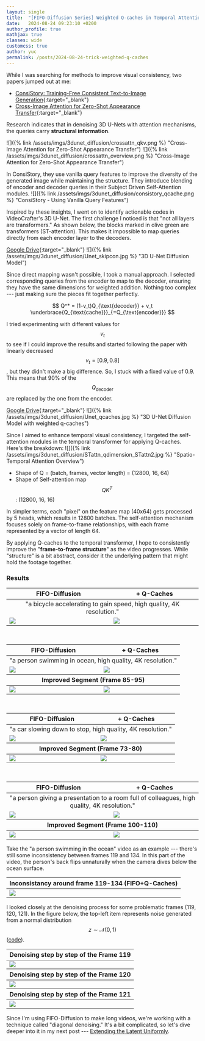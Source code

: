 ```yaml
---
layout: single
title:  "[FIFO-Diffusion Series] Weighted Q-caches in Temporal Attention"
date:   2024-08-24 09:23:10 +0200
author_profile: true
mathjax: true
classes: wide
customcss: true
author: yuc
permalink: /posts/2024-08-24-trick-weighted-q-caches
---
```



While I was searching for methods to improve visual consistency, two papers jumped out at me:

- [ConsiStory: Training-Free Consistent Text-to-Image Generation](https://arxiv.org/abs/2402.03286){:target="_blank"}
- [Cross-Image Attention for Zero-Shot Appearance Transfer](https://arxiv.org/abs/2311.03335){:target="_blank"}

Research indicates that in denoising 3D U-Nets with attention mechanisms, the queries carry **structural information**.

![]({% link /assets/imgs/3dunet_diffusion/crossattn_qkv.png %} "Cross-Image Attention for Zero-Shot Appearance Transfer")
![]({% link /assets/imgs/3dunet_diffusion/crossattn_overview.png %} "Cross-Image Attention for Zero-Shot Appearance Transfer")

In ConsiStory, they use vanilla query features to improve the diversity of the generated image while maintaining the structure. They introduce blending of encoder and decoder queries in their Subject Driven Self-Attention modules.
![]({% link /assets/imgs/3dunet_diffusion/consistory_qcache.png %} "ConsiStory - Using Vanilla Query Features")

Inspired by these insights, I went on to identify actionable codes in VideoCrafter's 3D U-Net. The first challenge I noticed is that "not all layers are transformers." As shown below, the blocks marked in olive green are transformers (ST-attention). This makes it impossible to map queries directly from each encoder layer to the decoders. 

[Google Drive](https://drive.google.com/file/d/1cby3S2QylL4r9XakL8y7ZPpwErPuM3VU/view?usp=drive_link){:target="_blank"}
![]({% link /assets/imgs/3dunet_diffusion/Unet_skipcon.jpg %} "3D U-Net Diffusion Model")

Since direct mapping wasn't possible, I took a manual approach. I selected corresponding queries from the encoder to map to the decoder, ensuring they have the same dimensions for weighted addition. Nothing too complex --- just making sure the pieces fit together perfectly.

$$ 
Q^* = (1-v_t)Q_{\text{decoder}} + v_t \underbrace{Q_{\text{cache}}}_{=Q_{\text{encoder}}}
$$

I tried experimenting with different values for $$v_t$$ to see if I could improve the results and started following the paper with linearly decreased $$v_t=[0.9, 0.8]$$, but they didn't make a big difference. So, I stuck with a fixed value of 0.9. This means that 90% of the $$Q_{\text{decoder}}$$ are replaced by the one from the encoder.

<!-- We test with linearly decreased $$v_t=[0.9, 0.8]$$, but didn't find it more effective. so i stick to simplie fixed scalar $$v_t=0.9$$, which means that the $$Q_{\text{cache}}$$ from encoder replace 90% of the $$Q_{\text{decoder}}$$. -->

[Google Drive](https://drive.google.com/file/d/1DUwz0NqpvYYC1DO5IQSItORpL2nW-G5C/view?usp=drive_link){:target="_blank"}
![]({% link /assets/imgs/3dunet_diffusion/Unet_qcaches.jpg %} "3D U-Net Diffusion Model with weighted q-caches")

Since I aimed to enhance temporal visual consistency, I targeted the self-attention modules in the temporal transformer for applying Q-caches. Here's the breakdown:
![]({% link /assets/imgs/3dunet_diffusion/STattn_qdimension_STattn2.jpg %} "Spatio-Temporal Attention Overview")
- Shape of Q = (batch, frames, vector length) = (12800, 16, 64)
- Shape of Self-attention map $$QK^T$$: (12800, 16, 16)

In simpler terms, each "pixel" on the feature map (40x64) gets processed by 5 heads, which results in 12800 batches. The self-attention mechanism focuses solely on frame-to-frame relationships, with each frame represented by a vector of length 64.

By applying Q-caches to the temporal transformer, I hope to consistently improve the "**frame-to-frame structure**" as the video progresses. While "structure" is a bit abstract, consider it the underlying pattern that might hold the footage together.

### Results


<table class="center">
<thead>
    <tr>
        <th>FIFO-Diffusion</th>
        <th>+ Q-Caches</th>
    </tr>
</thead>
<tbody>
<tr><td style="text-align:center;" colspan="2">"a bicycle accelerating to gain speed, high quality, 4K resolution."</td></tr>
<tr>
    <td><img src="/assets/imgs/a_bicycle_accelerating_to_gain_speed/fifo_origin.gif"/></td>
    <td><img src="/assets/imgs/a_bicycle_accelerating_to_gain_speed/TTqcache_attn1_weighted90.gif"/></td>
</tr>
</tbody>
<!-- <thead>
    <tr>
        <th colspan="2">Improved Segment (Frame 85-95)</th>
    </tr>
</thead>
<tbody>
<tr>
    <td><img src="/assets/imgs/a_bicycle_accelerating_to_gain_speed/85-95_fifo/body_flipping.gif"/></td>
    <td><img src="/assets/imgs/a_bicycle_accelerating_to_gain_speed/85-95_TTqcache_attn1_weighted90/body_flipping.gif"/></td>
</tr>
</tbody> -->
</table>
<br>
<table class="center">
<thead>
    <tr>
        <th>FIFO-Diffusion</th>
        <th>+ Q-Caches</th>
    </tr>
</thead>
<tbody>
<tr><td style="text-align:center;" colspan="2">"a person swimming in ocean, high quality, 4K resolution."</td></tr>
<tr>
    <td><img src="/assets/imgs/a_person_swimming_in_ocean/fifo_origin.gif"/></td>
    <td><img src="/assets/imgs/a_person_swimming_in_ocean/TTqcache_attn1_weighted90_2.gif"/></td>
</tr>
</tbody>

<thead>
    <tr>
        <th colspan="2">Improved Segment (Frame 85-95)</th>
    </tr>
</thead>
<tbody>
<tr>
    <td><img src="/assets/imgs/a_person_swimming_in_ocean/85-95_fifo/body_flipping.gif"/></td>
    <td><img src="/assets/imgs/a_person_swimming_in_ocean/85-95_TTqcache_attn1_weighted90/body_flipping.gif"/></td>
</tr>
</tbody>
</table>
<br>
<table class="center">
<thead>
    <tr>
        <th>FIFO-Diffusion</th>
        <th>+ Q-Caches</th>
    </tr>
</thead>
<tbody>
<tr><td style="text-align:center;" colspan="2">"a car slowing down to stop, high quality, 4K resolution."</td></tr>
<tr>
    <td><img src="/assets/imgs/a_car_slowing_down_to_stop/fifo.gif"/></td>
    <td><img src="/assets/imgs/a_car_slowing_down_to_stop/TTqcache_attn1_weighted90.gif"/></td>
</tr>
</tbody>

<thead>
    <tr>
        <th colspan="2">Improved Segment (Frame 73-80)</th>
    </tr>
</thead>
<tbody>
<tr>
    <td><img src="/assets/imgs/a_car_slowing_down_to_stop/fifo_73-80/animation.gif"/></td>
    <td><img src="/assets/imgs/a_car_slowing_down_to_stop/TTqcache_attn1_weighted90_73-80/animation.gif"/></td>
</tr>
</tbody>
</table>

<!-- a person giving a presentation to a room full of colleagues, high quality, 4K resolution. -->
<br>
<table class="center">
<thead>
    <tr>
        <th>FIFO-Diffusion</th>
        <th>+ Q-Caches</th>
    </tr>
</thead>
<tbody>
<tr><td style="text-align:center;" colspan="2">"a person giving a presentation to a room full of colleagues, high quality, 4K resolution."</td></tr>
<tr>
    <td><img src="/assets/imgs/a_person_giving_a_presentation_to_a_room_full_of_colleagues/fifo.gif"/></td>
    <td><img src="/assets/imgs/a_person_giving_a_presentation_to_a_room_full_of_colleagues/TTqcache_attn1_weighted90.gif"/></td>
</tr>
</tbody>

<thead>
    <tr>
        <th colspan="2">Improved Segment (Frame 100-110)</th>
    </tr>
</thead>
<tbody>
<tr>
    <td><img src="/assets/imgs/a_person_giving_a_presentation_to_a_room_full_of_colleagues/fifo_segment/animation.gif"/></td>
    <td><img src="/assets/imgs/a_person_giving_a_presentation_to_a_room_full_of_colleagues/TTqcache_attn1_weighted90_segment/animation.gif"/></td>
</tr>
</tbody>
</table>
Take the "a person swimming in the ocean" video as an example --- there's still some inconsistency between frames 119 and 134. In this part of the video, the person's back flips unnaturally when the camera dives below the ocean surface.

<table class="center">
<thead>
    <tr>
        <th>Inconsistancy around frame 119-134 (FIFO+Q-Caches)</th>
    </tr>
</thead>
<tbody>
<tr>
    <td><img src="/assets/imgs/a_person_swimming_in_ocean/119-136_TTqcache_attn1_weighted90/animation.gif"/></td>
</tr>
</tbody>
</table>

I looked closely at the denoising process for some problematic frames (119, 120, 121). In the figure below, the top-left item represents noise generated from a normal distribution $$z \sim \mathcal{N}(0, 1)$$ ([code](https://github.com/jjihwan/FIFO-Diffusion_public/blob/4ef71d4d89b578e5d2f6c9c8c108ab45b5738baf/scripts/evaluation/funcs.py#L42)).

<table class="center">
<thead>
    <tr>
        <th colspan="2">Denoising step by step of the Frame 119</th>
    </tr>
</thead>
<tbody>
<tr>
    <td colspan="2"><img src="/assets/imgs/a_person_swimming_in_ocean/denoise_119_8.jpg"/></td>
</tr>
</tbody>
<thead>
    <tr>
        <th colspan="2">Denoising step by step of the Frame 120</th>
    </tr>
</thead>
<tbody>
<tr>
    <td colspan="2"><img src="/assets/imgs/a_person_swimming_in_ocean/denoise_120_8.jpg"/></td>
</tr>
</tbody>
<thead>
    <tr>
        <th colspan="2">Denoising step by step of the Frame 121</th>
    </tr>
</thead>
<tbody>
<tr>
    <td colspan="2"><img src="/assets/imgs/a_person_swimming_in_ocean/denoise_121_8.jpg"/></td>
</tr>
</tbody>
</table>

Since I'm using FIFO-Diffusion to make long videos, we're working with a technique called "diagonal denoising." It's a bit complicated, so let's dive deeper into it in my next post --- [Extending the Latent Uniformly](/posts/2024-08-27-trick-uniform-latent).

<!-- Improving Visual Consistency Series:

1. **[Seeding the initial latent frame](/posts/2024-08-22-trick-seeding-initial-frame)**
2. **[Weighted Q-caches](/posts/2024-08-24-trick-weighted-q-caches)**
3. **[Extending the Latent Uniformly](/posts/2024-08-27-trick-uniform-latent)** -->